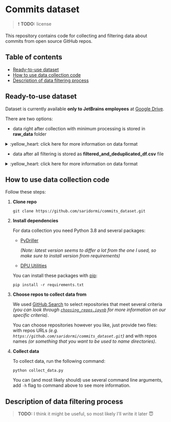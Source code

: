 # Commits dataset

> :heavy_exclamation_mark: **TODO:** license

This repository contains code for collecting and filtering data about commits from open source GitHub repos.

## Table of contents
- [Ready-to-use dataset](#ready-to-use-dataset)
- [How to use data collection code](#how-to-use-data-collection-code)
- [Description of data filtering process](#description-of-data-filtering-process)

## Ready-to-use dataset 

Dataset is currently available **only to JetBrains employees** at [Google Drive](https://drive.google.com/drive/folders/1Z3LgzG23KcZGln53ta4WVKBPp0S8_XhZ?usp=sharing).

There are two options:
* data right after collection with minimum processing is stored in **raw_data** folder
<details>
<summary>:yellow_heart: click here for more information on data format </summary>

> :floppy_disk: At this point dataset takes around 16GB of disk space.

Data from each repo is saved as separate `.gz` archive. Inside it is a `.jsonl` file where each line has keys `author`, `date`, `message` and `diff`. 
* `author` is a list with information (name/nickname and email) about person who made commit
* `date` is a date (with time) when commit was made
* `message` is a commit message
* `diff` is a list of diffs for each file modified in commit

Example:
| author | date | message | diff |
|:-:|:-:|:-:|:-:|
|[name, email] | 2021-01-01 00:00:00 | cool commit message | [changes in file1, changes in file2, ...]|	

Diff for each file is basically `git diff` output string but special git heading like `@@ -6,22 +6,24 @@` is omitted and it additionally contains special token `<FILE>` in line with filenames. 

Preprocessing at this point includes separating input lines with `<nl>` token and adding whitespaces around punctuation marks (both in messages and in diffs).

</details>

* data after all filtering is stored as **filtered_and_deduplicated_df.csv** file
<details>
<summary>:yellow_heart: click here for more information on data format</summary>

> :floppy_disk: At this point dataset takes around 4GB of disk space.

Data from all repos is stored in one file. It has the following columns:
* `author`: unique integer for each (name, email) pair in dataset
* `date`: date (with time) when commit was made
* `message`: commit message
* `diff`: single diff for all modified files
* `num_mods`: number of modified files
* `repo`: GitHub repository name
* `sample_id`: service column for deduplication *(maybe I should drop it)*
* `project_id`: 1 if commit is in train part of dataset, 2 - if in validation, 3 - if in test 

Diff is basically `git diff` output string but some special info like `index e345a66..f841d45` or `@@ -6,22 +6,24 @@` is omitted and it additionally contains special token `<FILE>` in lines with filenames. 

Message is, well, commit message. 

Note that in both cases input lines are separated with `<nl>` token and punctuation marks are additionally separated by whitespaces.

Super simple examples of data format in cases of modifying, adding, deleting or renaming file:
|author|date|diff|message|num_mods|repo|sample_id|project_id|
|:-:|:-:|:-:|:-:|:-:|:-:|:-:|:-:|
|1|2021-01-01 00:00:00| <FILE> conf / config . yaml \<nl\> - batch_size : 4 \<nl\> + batch_size : 8|Modify config|1|organization/repo|1|1|
|2|2021-01-01 00:00:00| new file \<nl\> <FILE> conf / config . yaml \<nl\> + batch_size : 8|Add config|1|organization/repo|2|1|
|1|2021-01-01 00:00:00| deleted file \<nl\> <FILE> conf / config . yaml \<nl\> - batch_size : 4|Delete config|1|organization/repo|3|1|
|2|2021-01-01 00:00:00| rename from conf / config . yaml \<nl\> rename to conf / conf . yaml|Rename config|1|organization/repo|4|1|
</details>

## How to use data collection code

Follow these steps:

1. **Clone repo**
    ```
    git clone https://github.com/saridormi/commits_dataset.git
    ```

2. **Install dependencies**

    For data collection you need Python 3.8 and several packages:
    
    * [PyDriller](https://github.com/ishepard/pydriller)

      *(Note: latest version seems to differ a lot from the one I used, so make sure to install version from requirements)*
    * [DPU Utilities](https://github.com/microsoft/dpu-utils)
    
    You can install these packages with [pip](https://pip.pypa.io/en/stable/):
    ```
    pip install -r requirements.txt
    ```

3. **Choose repos to collect data from**

    We used [GitHub Search](https://arxiv.org/abs/2103.04682) to select repositories that meet several criteria *(you can look through [`choosing_repos.ipynb`](https://github.com/saridormi/commits_dataset/blob/main/notebooks_and_filtering_code/choosing_repos.ipynb) for more information on our specific criteria)*.

    You can choose repositories however you like, just provide two files: with repos URLs *(e.g. `https://github.com/saridormi/commits_dataset.git`)* and with repos names *(or something that you want to be used to name directories)*.
    
4. **Collect data**

    To collect data, run the following command:
    ```
    python collect_data.py
    ```
    You can (and most likely should) use several command line arguments, add `-h` flag to command above to see more information.

## Description of data filtering process

> **TODO:** I think it might be useful, so most likely I'll write it later :innocent:

